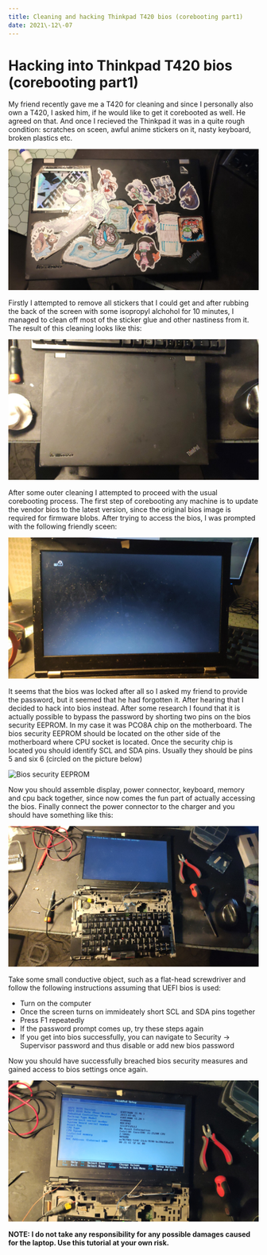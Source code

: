 ```yaml
---
title: Cleaning and hacking Thinkpad T420 bios (corebooting part1)
date: 2021\-12\-07
---
```


# Hacking into Thinkpad T420 bios (corebooting part1)

My friend recently gave me a T420 for cleaning and since I personally also own
a T420, I asked him, if he would like to get it corebooted as well. He agreed on that. 
And once I recieved the Thinkpad it was in a quite rough condition: scratches on sceen, 
awful anime stickers on it, nasty keyboard, broken plastics etc. 

![Stickered laptop](/res/coreboot/T420Before.jpg)

Firstly I attempted to remove all stickers that I could get and after rubbing 
the back of the screen with some isopropyl alchohol for 10 minutes, I managed to 
clean off most of the sticker glue and other nastiness from it. The result of 
this cleaning looks like this:

![Cleaned laptop](/res/coreboot/T420After.jpg)

After some outer cleaning I attempted to proceed with the usual corebooting process.
The first step of corebooting any machine is to update the vendor bios to the latest 
version, since the original bios image is required for firmware blobs. After trying to
access the bios, I was prompted with the following friendly sceen:

![Locked T420](/res/coreboot/BiosPass.jpg)

It seems that the bios was locked after all so I asked my friend to provide the password,
but it seemed that he had forgotten it. After hearing that I decided to hack into 
bios instead. After some research I found that it is actually possible to bypass the password by 
shorting two pins on the bios security EEPROM. In my case it was PCO8A chip on the motherboard.
The bios security EEPROM should be located on the other side of the motherboard where CPU 
socket is located. Once the security chip is located you should identify SCL and SDA pins.
Usually they should be pins 5 and six 6 (circled on the picture below)

![Bios security EEPROM](/res/coreboot/SecurityChip.jpg)

Now you should assemble display, power connector, keyboard, memory and cpu back together, since now 
comes the fun part of actually accessing the bios. Finally connect the power connector to the charger
and you should have something like this:

![Ghetto setup](/res/coreboot/GhettoSetup.jpg)

Take some small conductive object, such as a flat-head screwdriver and follow the following
instructions assuming that UEFI bios is used:

* Turn on the computer
* Once the screen turns on immideately short SCL and SDA pins together
* Press F1 repeatedly 
* If the password prompt comes up, try these steps again
* If you get into bios successfully, you can navigate to Security -> Supervisor password and
thus disable or add new bios password

Now you should have successfully breached bios security measures and gained access to bios
settings once again.

![Bios access gained](/res/coreboot/BiosAccess.jpg)

**NOTE: I do not take any responsibility for any possible damages caused for the laptop.
Use this tutorial at your own risk.**
